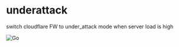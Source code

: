 # underattack
switch cloudflare FW to under_attack mode when server load is high

![Go](https://github.com/amnonbc/underattack/workflows/Go/badge.svg)
